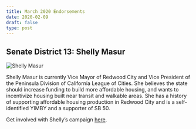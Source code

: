```yaml
---
title: March 2020 Endorsements
date: 2020-02-09
draft: false
type: post
---
```


## Senate District 13: Shelly Masur

![Shelly Masur](/img/shelly-masur-endorsement-small.jpg)

Shelly Masur is currently Vice Mayor of Redwood City and Vice President of the Peninsula Division of California League of Cities. She believes the state should increase funding to build more affordable housing, and wants to incentivize housing built near transit and walkable areas. She has a history of supporting affordable housing production in Redwood City and is a self-identified YIMBY and a supporter of SB 50.

Get involved with Shelly’s campaign [here](https://www.shellymasur.com/).


